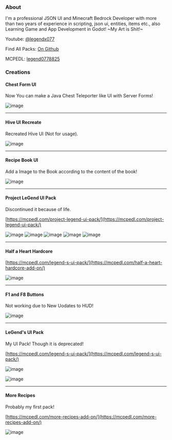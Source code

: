 ### About

I'm a professional JSON UI and Minecraft Bedrock Developer with more than two years of experience in scripting, json ui, entities, items etc., also Learning Game and App Development in Godot! ~My Art is Shit!~ 

Youtube: [@legendx077](https://youtube.com/@legendx077)

Find All Packs: [On Github](https://github.com/LeGend077/packs/)

MCPEDL: [legend0778825](https://mcpedl.com/user/legend0778825)

### Creations

#### Chest Form UI

Now You can make a Java Chest Teleporter like UI with Server Forms!

![image](https://github.com/LeGend077/legend077.github.io/assets/98607285/93e5e2af-b98d-4c40-ba42-8517a0bda867)

---

#### Hive UI Recreate

Recreated Hive UI (Not for usage).

![image](https://github.com/LeGend077/legend077.github.io/assets/98607285/63fe410c-183d-461e-aefe-aec3ef690f1c)

---

#### Recipe Book UI

Add a Image to the Book according to the content of the book!

![image](https://github.com/LeGend077/legend077.github.io/assets/98607285/4df3454a-15c1-4721-8905-c4dafac9ef0f)

---

#### Project LeGend UI Pack

Discontinued it because of life.

[https://mcpedl.com/project-legend-ui-pack/](https://mcpedl.com/project-legend-ui-pack/)

![image](https://github.com/LeGend077/legend077.github.io/assets/98607285/34fb94d9-3624-4e21-b1b9-462d3c161470)
![image](https://github.com/LeGend077/legend077.github.io/assets/98607285/8eca0631-ed77-4eea-9e7d-81bc68304820)
![image](https://github.com/LeGend077/legend077.github.io/assets/98607285/ea6d02f9-c425-47d1-93af-5c9768ed28f4)
![image](https://github.com/LeGend077/legend077.github.io/assets/98607285/1d452991-2ec4-45b6-95d6-f01dfd18378a)
![image](https://github.com/LeGend077/legend077.github.io/assets/98607285/ee9038d3-23c8-48bd-9c2f-167814f64a96)

---

#### Half a Heart Hardcore

[https://mcpedl.com/legend-s-ui-pack/](https://mcpedl.com/half-a-heart-hardcore-add-on/)

![image](https://github.com/LeGend077/legend077.github.io/assets/98607285/c25f10d0-791e-49af-9a66-0f1bcb747f69)

---

#### F1 and F8 Buttons

Not working due to New Uodates to HUD!

![image](https://github.com/LeGend077/legend077.github.io/assets/98607285/6257ce6a-e0e1-4666-8aee-273b2c791dac)

---

#### LeGend's UI Pack

My UI Pack! Though it is deprecated!

[https://mcpedl.com/legend-s-ui-pack/](https://mcpedl.com/legend-s-ui-pack/)

![image](https://github.com/LeGend077/legend077.github.io/assets/98607285/06c35f11-7c7d-40bf-a85b-1bcdd1e4ea4f)

![image](https://github.com/LeGend077/legend077.github.io/assets/98607285/bc976dc9-c808-4c20-a129-246ebad93952)

---

#### More Recipes

Probably my first pack!

[https://mcpedl.com/more-recipes-add-on/](https://mcpedl.com/more-recipes-add-on/)

![image](https://github.com/LeGend077/legend077.github.io/assets/98607285/02b2f62d-eaaf-44d3-bf9d-aab87456e7db)
